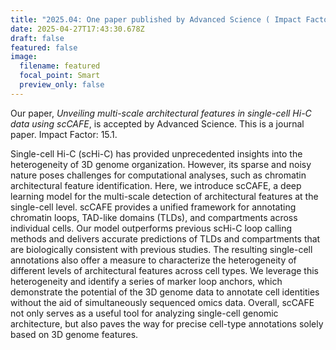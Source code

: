 ```yaml
---
title: "2025.04: One paper published by Advanced Science ( Impact Factor: 15.1)"
date: 2025-04-27T17:43:30.678Z
draft: false
featured: false
image:
  filename: featured
  focal_point: Smart
  preview_only: false
---
```

Our paper, *Unveiling multi-scale architectural features in single-cell Hi-C data using scCAFE*, is accepted by Advanced Science. This is a journal paper.  Impact Factor: 15.1.

Single-cell Hi-C (scHi-C) has provided unprecedented insights into the heterogeneity of 3D genome organization. However, its sparse and noisy nature poses challenges for computational analyses, such as chromatin architectural feature identification. Here, we introduce scCAFE, a deep learning model for the multi-scale detection of architectural features at the single-cell level. scCAFE provides a unified framework for annotating chromatin loops, TAD-like domains (TLDs), and compartments across individual cells. Our model outperforms previous scHi-C loop calling methods and delivers accurate predictions of TLDs and compartments that are biologically consistent with previous studies. The resulting single-cell annotations also offer a measure to characterize the heterogeneity of different levels of architectural features across cell types. We leverage this heterogeneity and identify a series of marker loop anchors, which demonstrate the potential of the 3D genome data to annotate cell identities without the aid of simultaneously sequenced omics data. Overall, scCAFE not only serves as a useful tool for analyzing single-cell genomic architecture, but also paves the way for precise cell-type annotations solely based on 3D genome features.